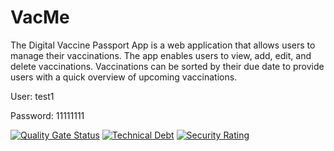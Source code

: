 # VacMe

The Digital Vaccine Passport App is a web application that allows users to manage their vaccinations. The app enables users to view, add, edit, and delete vaccinations. Vaccinations can be sorted by their due date to provide users with a quick overview of upcoming vaccinations.

User: test1  

Password: 11111111

[![Quality Gate Status](https://sonarcloud.io/api/project_badges/measure?project=sirtobiwan_VacMe-backend&metric=alert_status)](https://sonarcloud.io/summary/new_code?id=sirtobiwan_VacMe-backend)
[![Technical Debt](https://sonarcloud.io/api/project_badges/measure?project=sirtobiwan_VacMe-backend&metric=sqale_index)](https://sonarcloud.io/summary/new_code?id=sirtobiwan_VacMe-backend)
[![Security Rating](https://sonarcloud.io/api/project_badges/measure?project=sirtobiwan_VacMe-backend&metric=security_rating)](https://sonarcloud.io/summary/new_code?id=sirtobiwan_VacMe-backend)
